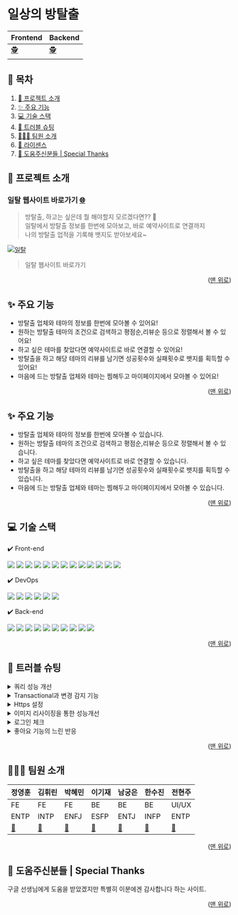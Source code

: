 <a name="Top"></a>

# 일상의 방탈출

| Frontend                                                         | Backend                                                         |
| ---------------------------------------------------------------- | --------------------------------------------------------------- |
| [:detective:](https://github.com/sherlock-escape/sherlock_front) | [:detective:](https://github.com/sherlock-escape/Sherlock_Back) |


## 📑 목차

1. [🚪 프로젝트 소개](#-프로젝트-소개)
2. [✨ 주요 기능](#-주요-기능)
3. [💻 기술 스택](#-기술-스택)
4. [🔫 트러블 슈팅](#-트러블-슈팅)
5. [🧑‍🤝‍🧑 팀원 소개](#-팀원-소개)
6. [📝 라이센스](#-라이센스)
7. [🙏 도움주신분들 | Special Thanks](#-도움주신분들--special-thanks)

## 🚪 프로젝트 소개

### 일탈 웹사이트 바로가기 [:globe_with_meridians:](https://il-tal.com/)

> 방탈출, 하고는 싶은데 뭘 해야할지 모르겠다면?? :thinking: <br/>
> 일탈에서 방탈출 정보를 한번에 모아보고, 바로 예약사이트로 연결까지 <br/>
> 나의 방탈출 업적을 기록해 뱃지도 받아보세요~

[![일탈](https://user-images.githubusercontent.com/109974940/207609115-5527fcaf-8c71-4c18-83a5-138c8671c20b.jpeg)](https://il-tal.com/)

> 일탈 웹사이트 바로가기

<p align="right">(<a href="#Top">맨 위로</a>)</p>

## ✨ 주요 기능

- 방탈출 업체와 테마의 정보를 한번에 모아볼 수 있어요!
- 원하는 방탈출 테마의 조건으로 검색하고 평점순,리뷰순 등으로 정렬해서 볼 수 있어요!
- 하고 싶은 테마를 찾았다면 예약사이트로 바로 연결할 수 있어요!
- 방탈출을 하고 해당 테마의 리뷰를 남기면 성공횟수와 실패횟수로 뱃지를 획득할 수 있어요!
- 마음에 드는 방탈출 업체와 테마는 찜해두고 마이페이지에서 모아볼 수 있어요!

<p align="right">(<a href="#Top">맨 위로</a>)</p>

## ✨ 주요 기능
- 방탈출 업체와 테마의 정보를 한번에 모아볼 수 있습니다.
- 원하는 방탈출 테마의 조건으로 검색하고 평점순,리뷰순 등으로 정렬해서 볼 수 있습니다.
- 하고 싶은 테마를 찾았다면 예약사이트로 바로 연결할 수 있습니다.
- 방탈출을 하고 해당 테마의 리뷰를 남기면 성공횟수와 실패횟수로 뱃지를 획득할 수 있습니다.
- 마음에 드는 방탈출 업체와 테마는 찜해두고 마이페이지에서 모아볼 수 있습니다.

<p align="right">(<a href="#Top">맨 위로</a>)</p>

## 💻 기술 스택

✔️ Front-end

<img src="https://img.shields.io/badge/React-61DAFB?style=for-the-badge&logo=React&logoColor=white"> <!-- Styled-Component --> <img src="https://img.shields.io/badge/styled_components-DB7093?style=for-the-badge&logo=styled-components&logoColor=white"> <!-- Axios --> <img src="https://img.shields.io/badge/Axios-5A29E4?style=for-the-badge&logo=Axios&logoColor=white"> <!--React-Query  --> <img src="https://img.shields.io/badge/React_Query-FF4154?style=for-the-badge&logo=React-Query&logoColor=white"> <!-- React-Hook-Form --> <img src="https://img.shields.io/badge/React_Hook_Form-EC5990?style=for-the-badge&logo=React-Hook-Form&logoColor=white"> <!-- React-Router-Dom --> <img src="https://img.shields.io/badge/React_Router_Dom-CA4245?style=for-the-badge&logo=React-Router&logoColor=white"> <!-- rc-slider --> <img src="https://img.shields.io/badge/rc_slider-E4637C?style=for-the-badge&logo=Slides&logoColor=white"> <!-- react-kakao-maps-sdk 1.1.5 --> <img src="https://img.shields.io/badge/react_kakao_maps_sdk-FFCD00?style=for-the-badge&logo=Kakao&logoColor=white"> <!-- react-js-pagination ^3.0.3 --> <img src="https://img.shields.io/badge/react_js_pagination-A493E7?style=for-the-badge&logo=Power-Pages&logoColor=white"> <!-- recharts 2.1.16 --> <img src="https://img.shields.io/badge/recharts-88E3CF?style=for-the-badge&logo=Chart.js&logoColor=white"> <!-- recoil ^0.7.6 --> <img src="https://img.shields.io/badge/recoil-3578E5?style=for-the-badge&logo=Coil&logoColor=white"> <!-- sweetalert2 ^11.6.15 --> <img src="https://img.shields.io/badge/sweet_alert_2-A38EBE?style=for-the-badge&logo=SweetAlert2&logoColor=white"> <!-- swiper ^8.4.5 --> <img src="https://img.shields.io/badge/swiper-6332F6?style=for-the-badge&logo=Swiper&logoColor=white">

✔️ DevOps

<img src="https://img.shields.io/badge/Amazon%20ECS-FF9900?style=for-the-badge&logo=Amazon%20ECS&logoColor=white"> <img src="https://img.shields.io/badge/Amazon%20RDS-527FFF?style=for-the-badge&logo=Amazon%20RDS&logoColor=white"> <img src="https://img.shields.io/badge/Amazon%20S3-569A31?style=for-the-badge&logo=Amazon%20S3&logoColor=white"> <img src="https://img.shields.io/badge/Amazon%20AWS-232F3E?style=for-the-badge&logo=Amazon%20AWS&logoColor=white"> <img src="https://img.shields.io/badge/AWS_Route53-527FFF?style=for-the-badge&logo=AWS_Route53&logoColor=white" > <img src="https://img.shields.io/badge/GitHub Actions-181717?style=for-the-badge&logo=GitHub-Actions&logoColor=white" >

✔️ Back-end 

<img src="https://img.shields.io/badge/Spring-2.7.5-6DB33F?style=for-the-badge&logo=Spring&logoColor=white" > <img src="https://img.shields.io/badge/Spring_Boot-2.7.5-6DB33F?style=for-the-badge&logo=Spring-Boot&logoColor=white"> <img src="https://img.shields.io/badge/Spring%20Security-6DB33F?style=for-the-badge&logo=Spring%20Security&logoColor=white"> <img src="https://img.shields.io/badge/QueryDsl-1.0.10-2962ff?style=for-the-badge&logo=QueryDsl&logoColor=white"> <img src="https://img.shields.io/badge/MySQL-8.0-4479A1?style=for-the-badge&logo=MySQL&logoColor=white"> <img src="https://img.shields.io/badge/JSON%20Web%20Tokens-0.11.2-000000?style=for-the-badge&logo=JSON%20Web%20Tokens&logoColor=white"> <img src="https://img.shields.io/badge/Gradle-02303A?style=for-the-badge&logo=Gradle&logoColor=white" > <img src="https://img.shields.io/badge/Spring_data_jpa-6DB33F?style=for-the-badge&logo=JPA&logoColor=white" > <img src="https://img.shields.io/badge/Java-f0931c?style=for-the-badge&logo=Java&logoColor=white" > <img src="https://img.shields.io/badge/Kakao_Oauth2-FFCD00?style=for-the-badge&logo=Kakao_Oauth2&logoColor=white" >

<p align="right">(<a href="#Top">맨 위로</a>)</p>

## 🔫 트러블 슈팅

<details>
<summary>쿼리 성능 개선</summary>
<div markdown="1">

#### 🧐 요구사항

- 사이트를 이용하는 user의 username을 이용해서 user의 정보, 성공횟수, 실패횟수를 구해야한다. 

- 내가 작성한 후기 조회를 조회 한다.

- 우리 사이트가 가지고 있는 칭호를 조회한다. 
 
- 해당하는 테마의 후기를 조회한다.

#### 💣 문제상황

- 하나의 API 안에서 여러 개의 Entity를 조회하려고 할 때 다수의 N + 1문제가 발생한다.
  
- 관련된 조회할 때 불필요하게 select 문이 계속 실행되어서 log에 select문이 많이 찍히는 것을 발견함

#### 💡해결방안

1. 기본적으로 성능에 관한 문제는 jpql fetch join을 사용하면 된다는 것을 알았고, query to dto를 사용하면 유의미하지만 이 또한 성능개선이 된다는것을 알게되었다.
   jpql fetch join을 사용하게 되면 select문이 한번만 실행되었고 query to dto를 사용해서 service로직 또한 간결해졌다. 
   
2. Querydsl의  projections 기능을 이용해서 Entity 전체를 불러오는 것이 아닌 필요한 데이터만 불러오게 였더니 성능개선의 효과가 (57ms → 46ms) 있었고 
   dto를 repository에서 바로 반환하기 때문에 service 로직이 간결해졌고 repository와 service의 역할을 분리해 줄 수 있었다.  

#### ✏️ 배운점

- 프로젝트를 시작 하기전에 Erd설계를 처음부터 잘 짜 놓은다면 불필요하게 이곳저곳에서 쿼리를 실행 시키지 않아도 된다는 것을 느꼈다.

</div>
</details>

<details>
<summary>Transactional과 변경 감지 기능</summary>
<div markdown="1">

#### 🧐  요구사항

- 메인페이지에 업적 달성률 순으로 상위 4명을 보여주는 ‘베스트탈출러’ api 구현

#### 💣 문제상황

- 코드 수정 후 업적 달성 카운트를 조회해 DB에 업데이트 해주는 메소드가 실행되지 않음

#### 💡시도

1. update 메소드 다음에 JPA save 메소드 추가

2. Entity 조회하는 로직의 위치를 변경

3. DB에 직접 칼럼명을 넣어보고, entity에 null값의 문제인줄알고 primitive type 자료형이 아닌reference type 자료형을 넣어봄

4. 조회 부분이라 `@Transactional` 이 빠져있어서 다시 추가

#### 🙆 의견결정

- 변경감지기능이 잘 작동하지 않았던 것은 transaction readonly true가 적용되어서 update 처리하는 transaction이 제대로 작동하지 않았던 문제였고, 수정 했더니 문제가 해결되었다.

</div>
</details>

<details>
<summary>Https 설정</summary>
<div markdown="1">

#### 🧐 요구사항

- HTTPS는 SSL 또는 TLS라는 암호화 기술을 통해 방문한 웹사이트에 브라우저를 안전하게 연결하여 브라우징 환경을 안전하게 유지한다. 

- 사용자에게 안전한 브라우징 환경을 제공하기 위해 보안이 강화된 Https를 사용하고 싶었다.

### 💣 문제상황

- 무료 SSL 인증서인 Let’s Encrypt와 Certbot을 사용하여 Https 설정을 하려고 했다.
 
- 먼저 80포트로 가상 웹서버를 띄워 인증서를 발급받는 standalone 방식을 적용했는데, 

- apache2가 계속 자동으로 80포트를 실행시켜 오류가 났고,

- 그 이유로 구매해 놓은 도메인이 5번 이상 인증에 실패해 몇시간 동안 인증시도가 불가한 상황에 처했다.

### 💡해결방안

1. Let’s Encrypt + Certbot

   해당 도메인 인증제한이 풀릴때까지 기다리거나 새로운 도메인을 구입해 시도하기

2. AWS Certificate Manager + AWS Route53

   새로운 인증방식 시도하기

#### 🧐 의견결정

- 런칭 기간이 얼마 남지 않았고, 시간이 오래 소요될 수록 유저피드백을 받을 수 있는 기간이 줄어들기 때문에 빠른 해결이 필요해 비교적 간단한 AWS Certificate Manager를 이용한 방법으로 재시도 했다.

</div>
</details>

<details>
<summary>이미지 리사이징을 통한 성능개선</summary>
<div markdown="1">

#### 💣 문제상황

- 업체/테마 조회할 때 속도가 느린것이 느껴졌고, Lighthouse 성능개선 필요 문구확인하였다.

#### 💡해결방안

1. AWS lamda를 이용한 이미지 리사이징

2. jpeg와 png 파일을 WebP형식으로 변환

#### 🪄 개선결과

- WebP형식으로 가지고 있는 700여장의 이미지를 변환했을 때 

- 실제로는 속도가 많이 줄어보였지만, Lighthouse에서는 성능개선이 조금밖에 되지 않았습니다. 

- 추후 다른 방식의 성능개선 방식을 더 찾아볼 계획입니다.

</div>
</details>
  
<details>
<summary>로그인 체크</summary>
<div markdown="1">

#### 🧐 요구사항

- 로그인 시 해당 유저의 정보를 저장하여 유저 정보가 필요한 부분에서 사용하고 또한 로그아웃 버튼과 마이페이지 버튼은 로그인 유무로 판별되기 때문에 로그인이 되어있는지 체크가 필요하다.

#### 💣 문제상황

- 처음 로그인을 할 때, 로그인 체크 전역변수를 만들어서 로그인을 하면 true, 로그아웃을 할 때 false가 되도록 만들었다. 

- 하지만 부득이한 이유로 페이지를 새로고침 하게 되면 state값이 사라져서 실제로 토큰은 들고 있지만 로그인 체크 변수가 false상태가 되는 문제가 있었다.

#### 💡 해결방안

1. 헤더에 로그인 체크 API를 만들어 전역변수로 관리한다.
   : 간편하게 구현되며 직면한 문제도 쉽게 해결될 수 있다고 생각이 들었다. 하지만 방안 2의 경우 굳이 서버와 여러번 통신하지 않아도 문제를 해결할 수 있기 때문에 방안2를 최대한 이용하기로 생각했다.
2. 로그인시 받은 토큰과 유저정보의 유무를 이용하여 관리한다.
   : 새로고침 하여도 휘발되지 않는 session storage에 로그인 시 받은 유저 정보와 토큰을 저장하여  useEffect를 통해 session storage에 있는 유저 정보를 받아오고, 
     유저 정보의 유무에 따라 로그인 체크 전역변수를 한번 더 true나 false로 변경하여 새로고침 하여도 유저 로그인 상태를 구별할 수 있게 되었다.

#### ✏️ 배운점

- SPA을 만들면서 사이트가 새로고침 될 일이 별로 없다고 생각했는데, 실제 웹사이트를 사용 할 유저가 어떻게 사용할지 모르므로 예상되는 다양한 문제점을 미리 많이 고민해봐야 한다는 것을 알게 되었다.

</div>
</details>

<details>
<summary>좋아요 기능의 느린 반응</summary>
<div markdown="1">

#### 🧐 요구사항

- 업체별, 테마별 페이지에 리스트 형태로 있는 각각 업체 or 테마들의 리스트에서 직접 좋아요 기능을 누를 수 있도록 하였다. 
 
- 이는 업체나 테마의 상세페이지에 들어가지 않고 리스트에서 미리 찜해두고 나중에 마이페이지에서 찾아볼 수 있도록 하기 위한 기능이다.

#### 💣 문제상황

- 각 회원이 좋아요를 누른 유무는 업체나 테마별 리스트를 불러올 때 response에 불리언값으로 받게 된다. 

- 따라서 내가 특정 테마의 좋아요를 누르면 나머지 리스트를 refetch하고 변화된 해당 컴포넌트의 좋아요의 색상이 바뀌게 되는 방법이다. 

- 이 경우 리스트를 refetch하는 동안 약간의 딜레이가 체감된다. 

#### 💡 해결방안

- 클릭 시 유저는 refetch를 기다릴 필요 없이 버튼을 누름과 동시에 색상이 바뀌어야 기능이 빠르게 작동한다고 인식할 것이다. 

- 따라서 좋아요 색상을 바꾸는 state를 따로 만들어서 클릭 시 true값이 되도록 useState를 하나 만들고, 
  List를 불러올때도 해당 state값을 서버에서 받은 데이터에 따라 setState해주는 방식으로 서버의 데이터에도 만족을 하면서 속도도 빨라 보이도록 하였다. 

#### ✏️ 배운점

- 기능의 성능 자체를 빠르게 만드는 것이 제일 중요하겠지만, 기능 사용에 지장을 주지 않으면서 유저가 더욱 쾌적하게 사이트를 사용 할 수 있는 방법 또한 있다는 것을 느꼈다.

</div>
</details>



<p align="right">(<a href="#Top">맨 위로</a>)</p>

## 🧑‍🤝‍🧑 팀원 소개

| 정영훈                               | 김휘린                                  | 박혜민                                  | 이기재                                 | 남궁은                                   | 한수진                                  | 전현주     |
| ------------------------------------ | --------------------------------------- | --------------------------------------- | -------------------------------------- | ---------------------------------------- | --------------------------------------- | ---------- |
| FE                                   | FE                                      | FE                                      | BE                                     | BE                                       | BE                                      | UI/UX      |
| ENTP                                 | INTP                                    | ENFJ                                    | ESFP                                   | ENTJ                                     | INFP                                    | ENTP       |
| [:link:](https://github.com/clorose) | [:link:](https://github.com/Hwirin-Kim) | [:link:](https://github.com/hyemin0901) | [:link:](https://github.com/Liam-Geni) | [:link:](https://github.com/ggggraceful) | [:link:](https://github.com/soojin-dev) | [:link:]() |

<p align="right">(<a href="#Top">맨 위로</a>)</p>

## 🙏 도움주신분들 | Special Thanks

구글 선생님에게 도움을 받았겠지만 특별히 이분에겐 감사합니다 하는 사이트.

<p align="right">(<a href="#Top">맨 위로</a>)</p>
